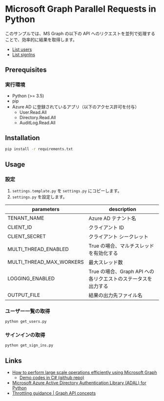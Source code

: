 # Microsoft Graph Parallel Requests in Python

このサンプルでは、MS Graph の以下の API へのリクエストを並列で処理することで、効率的に結果を取得します。

* [List users](https://docs.microsoft.com/en-us/graph/api/user-list?view=graph-rest-beta)
* [List signIns](https://docs.microsoft.com/en-us/graph/api/signin-list?view=graph-rest-beta)

## Prerequisites

### 実行環境
* Python (>= 3.5)
* pip
* Azure AD に登録されているアプリ（以下のアクセス許可を付与）
  * User.Read.All
  * Directory.Read.All
  * AuditLog.Read.All


## Installation

```bash
pip install -r requirements.txt
```

## Usage

### 設定

1. `settings.template.py` を `settings.py` にコピーします。
2. `settings.py` を設定します。

|  parameters                |  description  |
| -------------------------- | ------------- |
|  TENANT_NAME               |  Azure AD テナント名  |
|  CLIENT_ID                 |  クライアント ID  |
|  CLIENT_SECRET             |  クライアント シークレット  |
|  MULTI_THREAD_ENABLED      |  True の場合、マルチスレッドを有効化する  |
|  MULTI_THREAD_MAX_WORKERS  |  最大スレッド数  |
|  LOGGING_ENABLED           |  True の場合、Graph API への各リクエストのステータスを出力する  |
|  OUTPUT_FILE               |  結果の出力先ファイル名  |

### ユーザー一覧の取得

``` bash
python get_users.py
```

### サインインの取得
```bash
python get_sign_ins.py
```

## Links

* [How to perform large scale operations efficiently using Microsoft Graph](https://myignite.techcommunity.microsoft.com/sessions/65997)
  * [Demo codes in C# (github repo)](https://github.com/piotrci/Microsoft-Graph-Efficient-Operations)
* [Microsoft Azure Active Directory Authentication Library (ADAL) for Python](https://github.com/AzureAD/azure-activedirectory-library-for-python)
* [Throttling guidance | Graph API concepts](https://msdn.microsoft.com/en-us/library/azure/ad/graph/howto/azure-ad-graph-api-throttling)
